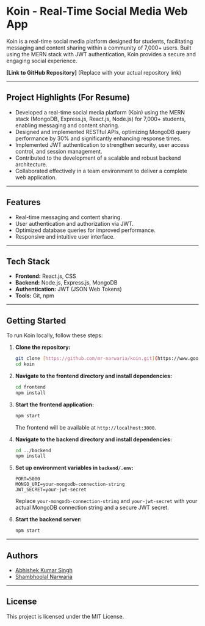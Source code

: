 # Koin - Real-Time Social Media Web App

Koin is a real-time social media platform designed for students, facilitating messaging and content sharing within a community of 7,000+ users. Built using the MERN stack with JWT authentication, Koin provides a secure and engaging social experience.

**[Link to GitHub Repository]** (Replace with your actual repository link)

---

## Project Highlights (For Resume)

* Developed a real-time social media platform (Koin) using the MERN stack (MongoDB, Express.js, React.js, Node.js) for 7,000+ students, enabling messaging and content sharing.
* Designed and implemented RESTful APIs, optimizing MongoDB query performance by 30% and significantly enhancing response times.
* Implemented JWT authentication to strengthen security, user access control, and session management.
* Contributed to the development of a scalable and robust backend architecture.
* Collaborated effectively in a team environment to deliver a complete web application.

---

## Features

* Real-time messaging and content sharing.
* User authentication and authorization via JWT.
* Optimized database queries for improved performance.
* Responsive and intuitive user interface.

---

## Tech Stack

* **Frontend:** React.js, CSS
* **Backend:** Node.js, Express.js, MongoDB
* **Authentication:** JWT (JSON Web Tokens)
* **Tools:** Git, npm

---

## Getting Started

To run Koin locally, follow these steps:

1.  **Clone the repository:**

    ```bash
    git clone [https://github.com/mr-narwaria/koin.git](https://www.google.com/search?q=https://github.com/mr-narwaria/koin.git)
    cd koin
    ```

2.  **Navigate to the frontend directory and install dependencies:**

    ```bash
    cd frontend
    npm install
    ```

3.  **Start the frontend application:**

    ```bash
    npm start
    ```

    The frontend will be available at `http://localhost:3000`.

4.  **Navigate to the backend directory and install dependencies:**

    ```bash
    cd ../backend
    npm install
    ```

5.  **Set up environment variables in `backend/.env`:**

    ```
    PORT=5000
    MONGO_URI=your-mongodb-connection-string
    JWT_SECRET=your-jwt-secret
    ```

    Replace `your-mongodb-connection-string` and `your-jwt-secret` with your actual MongoDB connection string and a secure JWT secret.

6.  **Start the backend server:**

    ```bash
    npm start
    ```

---

## Authors

* [Abhishek Kumar Singh](https://github.com/AbhiSinghiitr)
* [Shambhoolal Narwaria](https://github.com/mr-narwaria)

---

## License

This project is licensed under the MIT License.
